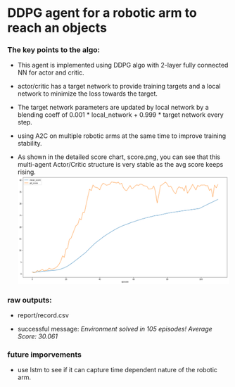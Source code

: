 
# DDPG agent for a robotic arm to reach an objects

### The key points to the algo:

*  This agent is implemented using DDPG algo with 2-layer fully connected NN for actor and critic.

* actor/critic has a target network to provide training targets and a local network to minimize the loss towards the target.

* The target network parameters are updated by local network by a blending coeff of 0.001 * local_network + 0.999 * target network every step.

* using A2C on multiple robotic arms at the same time to improve training stability. 

* As shown in the detailed score chart, score.png, you can see that this multi-agent Actor/Critic structure is very stable as the avg score keeps rising.
![Image of scores](https://github.com/svnerd/deep_rl/blob/master/dpn/projects/reacher/report/score.png)


### raw outputs:
* report/record.csv

* successful message:
  *Environment solved in 105 episodes!	Average Score: 30.061*

### future imporvements
* use lstm to see if it can capture time dependent nature of the robotic arm.

